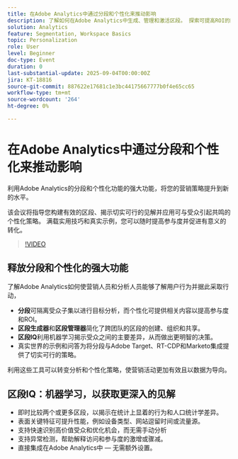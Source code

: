 ```yaml
---
title: 在Adobe Analytics中通过分段和个性化来推动影响
description: 了解如何在Adobe Analytics中生成、管理和激活区段。 探索可提高ROI的区段生成器、区段IQ和个性化策略。
solution: Analytics
feature: Segmentation, Workspace Basics
topic: Personalization
role: User
level: Beginner
doc-type: Event
duration: 0
last-substantial-update: 2025-09-04T00:00:00Z
jira: KT-18816
source-git-commit: 887622e17681c1e3bc44175667777b0f4e65cc65
workflow-type: tm+mt
source-wordcount: '264'
ht-degree: 0%

---
```



# 在Adobe Analytics中通过分段和个性化来推动影响

利用Adobe Analytics的分段和个性化功能的强大功能，将您的营销策略提升到新的水平。

该会议将指导您构建有效的区段、揭示切实可行的见解并应用可与受众引起共鸣的个性化策略。 满载实用技巧和真实示例，您可以随时提高参与度并促进有意义的转化。

>[!VIDEO](https://video.tv.adobe.com/v/3471113/?learn=on&enablevpops)

## 释放分段和个性化的强大功能

了解Adobe Analytics如何使营销人员和分析人员能够了解用户行为并据此采取行动，

* **分段**&#x200B;可隔离受众子集以进行目标分析，而个性化可提供相关内容以提高参与度和ROI。
* **区段生成器**&#x200B;和&#x200B;**区段管理器**&#x200B;简化了跨团队的区段的创建、组织和共享。
* **区段IQ**&#x200B;利用机器学习揭示受众之间的主要差异，从而做出更明智的决策。
* 真实世界的示例和问答为将分段与Adobe Target、RT-CDP和Marketo集成提供了切实可行的策略。

利用这些工具可以转变分析和个性化策略，使营销活动更加有效且以数据为导向。

## 区段IQ：机器学习，以获取更深入的见解

* 即时比较两个或更多区段，以揭示在统计上显着的行为和人口统计学差异。
* 表面关键特征可提升性能，例如设备类型、网站逗留时间或流量源。
* 支持快速识别高价值受众和优化机会，而无需手动分析
* 支持异常检测，帮助解释访问和参与度的激增或骤减。
* 直接集成在Adobe Analytics中 — 无需额外设置。